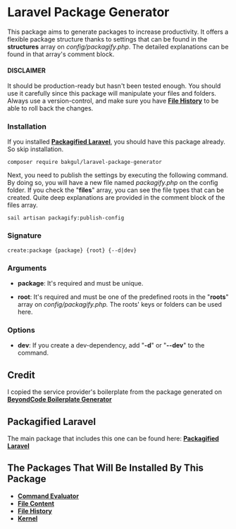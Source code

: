 # Laravel Package Generator

This package aims to generate packages to increase productivity. It offers a flexible package structure thanks to settings that can be found in the **structures** array on *config/packagify.php*. The detailed explanations can be found in that array's comment block.

#### DISCLAIMER

It should be production-ready but hasn't been tested enough. You should use it carefully since this package will manipulate your files and folders. Always use a version-control, and make sure you have [**File History**](https://github.com/bulentAkgul/file-history) to be able to roll back the changes.

### Installation

If you installed [**Packagified Laravel**](https://github.com/bulentAkgul/packagified-laravel), you should have this package already. So skip installation.
```
composer require bakgul/laravel-package-generator
```

Next, you need to publish the settings by executing the following command. By doing so, you will have a new file named *packagify.php* on the config folder. If you check the "**files**" array, you can see the file types that can be created. Quite deep explanations are provided in the comment block of the files array.

```
sail artisan packagify:publish-config
```

### Signature
```
create:package {package} {root} {--d|dev}
```
### Arguments

-   **package**: It's required and must be unique.

-   **root**: It's required and must be one of the predefined roots in the "**roots**" array on *config/packagify.php.* The roots' keys or folders can be used here.

### Options

-   **dev**: If you create a dev-dependency, add "**-d**" or "**--dev**" to the command.

## Credit

I copied the service provider's boilerplate from the package generated on [**BeyondCode Boilerplate Generator**](https://laravelpackageboilerplate.com/)

## Packagified Laravel

The main package that includes this one can be found here: [**Packagified Laravel**](https://github.com/bulentAkgul/packagified-laravel)

## The Packages That Will Be Installed By This Package

-   [**Command Evaluator**](https://github.com/bulentAkgul/command-evaluator)
-   [**File Content**](https://github.com/bulentAkgul/file-content)
-   [**File History**](https://github.com/bulentAkgul/file-history)
-   [**Kernel**](https://github.com/bulentAkgul/kernel)